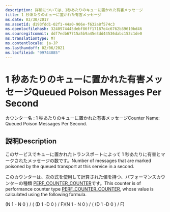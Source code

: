 ```yaml
---
description: 詳細については、1秒あたりのキューに置かれた有害メッセージ
title: 1 秒あたりのキューに置かれた有害メッセージ
ms.date: 03/30/2017
ms.assetid: d193fdd1-02f1-44a0-906e-f632a8f574c3
ms.openlocfilehash: 3240974445debf86ff17187e4c6762b39610bd46
ms.sourcegitcommit: ddf7edb67715a5b9a45e3dd44536dabc153c1de0
ms.translationtype: MT
ms.contentlocale: ja-JP
ms.lasthandoff: 02/06/2021
ms.locfileid: "99744085"
---
```

# <a name="queued-poison-messages-per-second"></a><span data-ttu-id="923e7-103">1 秒あたりのキューに置かれた有害メッセージ</span><span class="sxs-lookup"><span data-stu-id="923e7-103">Queued Poison Messages Per Second</span></span>

<span data-ttu-id="923e7-104">カウンター名 : 1 秒あたりのキューに置かれた有害メッセージ</span><span class="sxs-lookup"><span data-stu-id="923e7-104">Counter Name: Queued Poison Messages Per Second.</span></span>  
  
## <a name="description"></a><span data-ttu-id="923e7-105">説明</span><span class="sxs-lookup"><span data-stu-id="923e7-105">Description</span></span>  

 <span data-ttu-id="923e7-106">このサービスでキューに置かれたトランスポートによって 1 秒あたりに有害とマークされたメッセージの数です。</span><span class="sxs-lookup"><span data-stu-id="923e7-106">Number of messages that are marked poisoned by the queued transport at this service in a second.</span></span>  
  
 <span data-ttu-id="923e7-107">このカウンターは、次の式を使用して計算された値を持つ、パフォーマンスカウンターの種類 [PERF_COUNTER_COUNTER](/previous-versions/windows/it-pro/windows-server-2003/cc740048(v=ws.10))です。</span><span class="sxs-lookup"><span data-stu-id="923e7-107">This counter is of performance counter type [PERF_COUNTER_COUNTER](/previous-versions/windows/it-pro/windows-server-2003/cc740048(v=ws.10)), whose value is calculated using the following formula.</span></span>  
  
 <span data-ttu-id="923e7-108">(N 1 - N 0 ) / ( (D 1 -D 0 ) / F)</span><span class="sxs-lookup"><span data-stu-id="923e7-108">(N 1 - N 0 ) / ( (D 1 -D 0 ) / F)</span></span>
